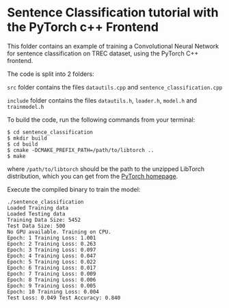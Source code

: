 # Sentence Classification tutorial with the PyTorch c++ Frontend
This folder contains an example of training a Convolutional Neural Network for sentence classification on TREC dataset, using the PyTorch C++ frontend.

The code is split into 2 folders:

```src``` folder contains the files ```datautils.cpp``` and ```sentence_classification.cpp```

```include``` folder contains the files ```datautils.h```, ```loader.h```, ```model.h``` and ```trainmodel.h```

To build the code, run the following commands from your terminal:
```
$ cd sentence_classification
$ mkdir build
$ cd build
$ cmake -DCMAKE_PREFIX_PATH=/path/to/libtorch ..
$ make
```
where ```/path/to/libtorch``` should be the path to the unzipped LibTorch distribution, which you can get from the [PyTorch homepage](https://pytorch.org/get-started/locally/).

Execute the compiled binary to train the model:
```
./sentence_classification
Loaded Training data
Loaded Testing data
Training Data Size: 5452
Test Data Size: 500
No GPU available. Training on CPU. 
Epoch: 1 Training Loss: 1.001
Epoch: 2 Training Loss: 0.263
Epoch: 3 Training Loss: 0.097
Epoch: 4 Training Loss: 0.047
Epoch: 5 Training Loss: 0.022
Epoch: 6 Training Loss: 0.017
Epoch: 7 Training Loss: 0.009
Epoch: 8 Training Loss: 0.006
Epoch: 9 Training Loss: 0.005
Epoch: 10 Training Loss: 0.004
Test Loss: 0.049 Test Accuracy: 0.840
```
